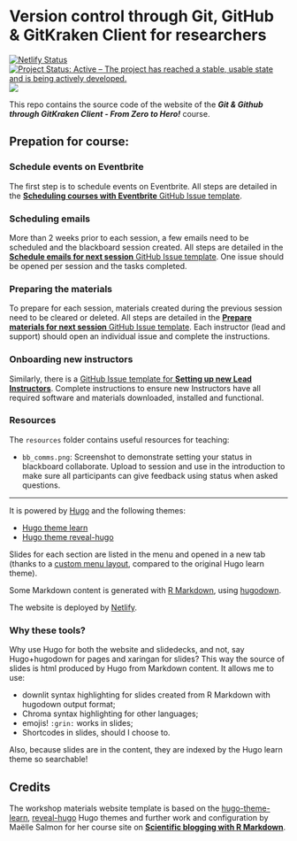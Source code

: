 
# Version control through Git, GitHub & GitKraken Client for researchers

<!-- badges: start -->
[![Netlify Status](https://api.netlify.com/api/v1/badges/a663c5ba-6e5c-4420-b8b2-4228f094463a/deploy-status)](https://app.netlify.com/sites/srse-git-github-zero2hero/deploys)
[![Project Status: Active – The project has reached a stable, usable state and is being actively developed.](https://www.repostatus.org/badges/latest/active.svg)](https://www.repostatus.org/#active)
[![](https://i.creativecommons.org/l/by/3.0/80x15.png)](https://creativecommons.org/licenses/by/4.0/)
<!-- badges: end -->

This repo contains the source code of the website of the ***Git & Github through GitKraken Client - From Zero to Hero!*** course.

## Prepation for course:

### Schedule events on Eventbrite

The first step is to schedule events on Eventbrite. All steps are detailed in the [**Scheduling courses with
Eventbrite** GitHub Issue template]().

### Scheduling  emails

More than 2 weeks prior to each session, a few emails need to be scheduled and the blackboard session created. All steps are detailed in the [**Schedule emails for next session** GitHub Issue template](https://github.com/RSE-Sheffield/git-github-zero-to-hero/issues/new?assignees=&labels=session-setup&template=schedule-emails-for-next-session.md&title=Schedule+emails+for+session+on+%5BDATE-OR-SESSION-DESCRIPTION%5D+for+%5BINSTRUCTOR-NAME%5D). One issue should be opened per session and the tasks completed.

### Preparing the materials

To prepare for each session, materials created during the previous session need to be cleared or deleted. All steps are detailed in the [**Prepare materials for next session** GitHub Issue template](https://github.com/RSE-Sheffield/git-github-zero-to-hero/issues/new?assignees=&labels=session-setup&template=prepare-materials-for-next-session.md&title=Prepare+materials+for+session+on+%5BDATE-OR-SESSION-DESCRIPTION%5D+for+%5BINSTRUCTOR-NAME%5D). Each instructor (lead and support) should open an individual issue and complete the instructions.

### Onboarding new instructors

Similarly, there is a [GitHub Issue template for **Setting up new Lead Instructors**](https://github.com/RSE-Sheffield/git-github-zero-to-hero/issues/new?assignees=&labels=onboarding&template=setup-new-lead-instructor.md&title=Setup+New+Lead+instructor+%5BName+of+Instructor%5D). Complete instructions to ensure new Instructors have all required software and materials downloaded, installed and functional.

### Resources

The `resources` folder contains useful resources for teaching:

- `bb_comms.png`: Screenshot to demonstrate setting your status in blackboard collaborate. Upload to session and use in the introduction to make sure all participants can give feedback using status when asked questions.

***


It is powered by [Hugo](https://gohugo.io/) and the following themes:

* [Hugo theme learn](https://github.com/matcornic/hugo-theme-learn)
* [Hugo theme reveal-hugo](https://github.com/dzello/reveal-hugo)

Slides for each section are listed in the menu and opened in a new tab (thanks to a [custom menu layout](/blob/master/layouts/partials/menu.html), compared to the original Hugo learn theme).

Some Markdown content is generated with [R Markdown](https://rmarkdown.rstudio.com/), using [hugodown](https://github.com/r-lib/hugodown/).

The website is deployed by [Netlify](https://www.netlify.com/).

### Why these tools?

Why use Hugo for both the website and slidedecks, and not, say Hugo+hugodown for pages and xaringan for slides?
This way the source of slides is html produced by Hugo from Markdown content.
It allows me to use:

* downlit syntax highlighting for slides created from R Markdown with hugodown output format;
* Chroma syntax highlighting for other languages;
* emojis! `:grin:` works in slides;
* Shortcodes in slides, should I choose to.

Also, because slides are in the content, they are indexed by the Hugo learn theme so searchable!


## Credits

The workshop materials website template is based on the [hugo-theme-learn](https://github.com/matcornic/hugo-theme-learn), [reveal-hugo](https://github.com/dzello/reveal-hugo) Hugo themes and further work and configuration by Maëlle Salmon for her course site on [**Scientific blogging with R Markdown**](https://github.com/maelle/rmd-blogging-course).
